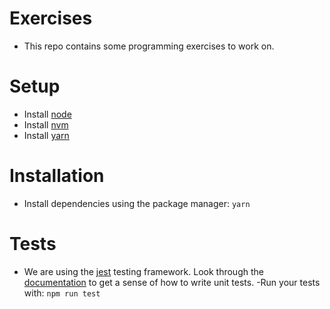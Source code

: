 # Exercises

- This repo contains some programming exercises to work on.

# Setup

- Install [node](https://nodejs.org/en/)
- Install [nvm](https://github.com/creationix/nvm)
- Install [yarn](https://yarnpkg.com/en/docs/install)

# Installation

- Install dependencies using the package manager: `yarn`

# Tests

- We are using the [jest](https://facebook.github.io/jest/) testing framework. Look through the [documentation](https://facebook.github.io/jest/docs/getting-started.html) to get a sense of how to write unit tests.
-Run your tests with: `npm run test`
